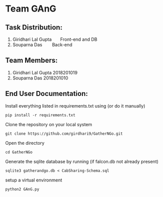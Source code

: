 # Team GAnG

## Task Distribution:
1) Giridhari Lal Gupta&nbsp;&nbsp;&nbsp;&nbsp;&nbsp;&nbsp;		Front-end and DB
2) Souparna Das&nbsp;&nbsp;&nbsp;&nbsp;&nbsp;&nbsp;&nbsp;			Back-end

## Team Members:

1) Giridhari Lal Gupta 		2018201019
2) Souparna Das 		2018201010

## End User Documentation:

Install everything listed in requirements.txt using (or do it manually)

	pip install -r requirements.txt

Clone the repository on your local system

	git clone https://github.com/girdhari9/GatherNGo.git

Open the directory

	cd GatherNGo

Generate the sqlite database by running (if falcon.db not already present)

	sqlite3 gatherandgo.db < CabSharing-Schema.sql

setup a virtual environment

	python2 GAnG.py
